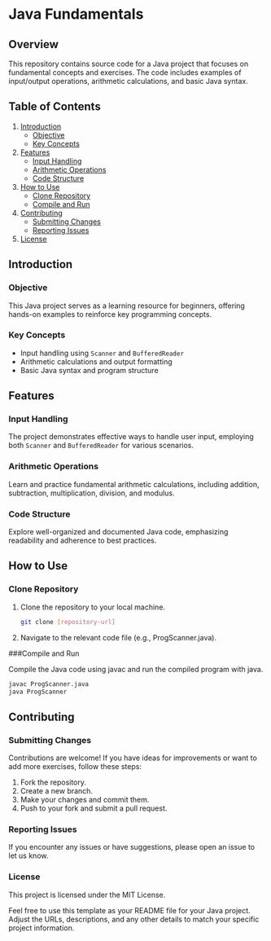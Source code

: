 # Java Fundamentals

## Overview

This repository contains source code for a Java project that focuses on fundamental concepts and exercises. The code includes examples of input/output operations, arithmetic calculations, and basic Java syntax.

## Table of Contents

1. [Introduction](#introduction)
   - [Objective](#objective)
   - [Key Concepts](#key-concepts)
2. [Features](#features)
   - [Input Handling](#input-handling)
   - [Arithmetic Operations](#arithmetic-operations) 
   - [Code Structure](#code-structure)
3. [How to Use](#how-to-use)
   - [Clone Repository](#clone-repository)
   - [Compile and Run](#compile-and-run)
4. [Contributing](#contributing)
   - [Submitting Changes](#submitting-changes)
   - [Reporting Issues](#reporting-issues)
5. [License](#license)

## Introduction

### Objective

This Java project serves as a learning resource for beginners, offering hands-on examples to reinforce key programming concepts.

### Key Concepts 

- Input handling using `Scanner` and `BufferedReader`
- Arithmetic calculations and output formatting
- Basic Java syntax and program structure

## Features

### Input Handling

The project demonstrates effective ways to handle user input, employing both `Scanner` and `BufferedReader` for various scenarios.

### Arithmetic Operations

Learn and practice fundamental arithmetic calculations, including addition, subtraction, multiplication, division, and modulus.

### Code Structure

Explore well-organized and documented Java code, emphasizing readability and adherence to best practices.

## How to Use

### Clone Repository

1. Clone the repository to your local machine.

   ```bash 
   git clone [repository-url]

2. Navigate to the relevant code file (e.g., ProgScanner.java).

###Compile and Run

Compile the Java code using javac and run the compiled program with java.


```bash
javac ProgScanner.java
java ProgScanner
```

## Contributing

### Submitting Changes

Contributions are welcome! If you have ideas for improvements or want to add more exercises, follow these steps:

1. Fork the repository.
2. Create a new branch.
3. Make your changes and commit them.
4. Push to your fork and submit a pull request.

### Reporting Issues

If you encounter any issues or have suggestions, please open an issue to let us know.

### License

This project is licensed under the MIT License.

Feel free to use this template as your README file for your Java project. Adjust the URLs, descriptions, and any other details to match your specific project information.
